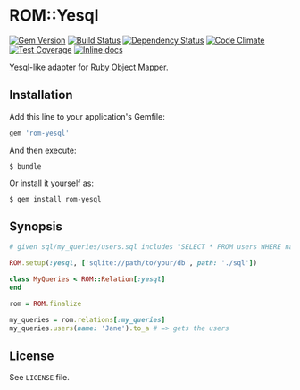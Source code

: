[gem]: https://rubygems.org/gems/rom-yesql
[travis]: https://travis-ci.org/rom-rb/rom-yesql
[gemnasium]: https://gemnasium.com/rom-rb/rom-yesql
[codeclimate]: https://codeclimate.com/github/rom-rb/rom-yesql
[inchpages]: http://inch-ci.org/github/rom-rb/rom-yesql

# ROM::Yesql

[![Gem Version](https://badge.fury.io/rb/rom-yesql.svg)][gem]
[![Build Status](https://travis-ci.org/rom-rb/rom-yesql.svg?branch=master)][travis]
[![Dependency Status](https://gemnasium.com/rom-rb/rom-yesql.png)][gemnasium]
[![Code Climate](https://codeclimate.com/github/rom-rb/rom-yesql/badges/gpa.svg)][codeclimate]
[![Test Coverage](https://codeclimate.com/github/rom-rb/rom-yesql/badges/coverage.svg)][codeclimate]
[![Inline docs](http://inch-ci.org/github/rom-rb/rom-yesql.svg?branch=master)][inchpages]


[Yesql](https://github.com/krisajenkins/yesql)-like adapter for [Ruby Object Mapper](https://github.com/rom-rb/rom).

## Installation

Add this line to your application's Gemfile:

```ruby
gem 'rom-yesql'
```

And then execute:

    $ bundle

Or install it yourself as:

    $ gem install rom-yesql

## Synopsis

``` ruby
# given sql/my_queries/users.sql includes "SELECT * FROM users WHERE name = '%{name}'"

ROM.setup(:yesql, ['sqlite://path/to/your/db', path: './sql'])

class MyQueries < ROM::Relation[:yesql]
end

rom = ROM.finalize

my_queries = rom.relations[:my_queries]
my_queries.users(name: 'Jane').to_a # => gets the users
```

## License

See `LICENSE` file.
